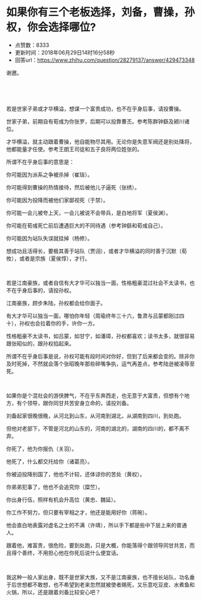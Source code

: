 # 如果你有三个老板选择，刘备，曹操，孙权，你会选择哪位?
- 点赞数：8333
- 更新时间：2018年06月29日14时16分58秒
- 回答url：https://www.zhihu.com/question/28279137/answer/429473348
<body>
 <p data-pid="npqB2oQj">谢邀。</p>
 <p class="ztext-empty-paragraph"><br></p>
 <p class="ztext-empty-paragraph"><br></p>
 <p data-pid="Vtq7gma9">若是世家子弟或才华横溢，想谋一个富贵成功，也不在乎身后事，请投曹操。</p>
 <p data-pid="iBmIDmhI">世家子弟，前期自有荀彧为你张罗，后期可以投靠曹丕。参考陈群钟繇及颍川诸位。</p>
 <p data-pid="XJl3x6lf">才华横溢，就主动跟着曹操，他自能物尽其用。无论你是失意军阀还是别处降将，他都能量才任使。参考王朗王司徒和五子良将两位姓张的。</p>
 <p data-pid="WafFdsQg">所谓不在乎身后事的意思是：</p>
 <p data-pid="mhFh99tO">你可能因为派系之争被杀掉（崔琰）。</p>
 <p data-pid="FKZ1QHRt">你可能得到曹操的热情接待，然后被他儿子逼死（张绣）。</p>
 <p data-pid="76h40Au_">你可能因为投降而被他们家鄙视死（于禁）。</p>
 <p data-pid="i4AwZUay">你可能一会儿被夸上天，一会儿被说不会带兵，是白地将军（夏侯渊）。</p>
 <p data-pid="s0ASW6xz">你可能在荀彧死亡前后遭遇巨大的不同待遇（参考钟繇和荀彧自己）。</p>
 <p data-pid="fTpcFjGY">你可能因为站队失误就挂掉（杨修）。</p>
 <p data-pid="bNU262eP">想成功且活得长，要极其善于站队（贾诩），或者才华横溢的同时善于沉默（荀攸），或者是宗族（夏侯惇），才行。</p>
 <p class="ztext-empty-paragraph"><br></p>
 <p data-pid="Zu9Wuz7l">若是江南豪族，或者自信有大才华可以独当一面，性格粗豪混过社会不太读书，也不在乎身后事的，请投孙权。</p>
 <p data-pid="C_UJYNma">江南豪族，顾步朱陆，孙权都会给你面子。</p>
 <p data-pid="OfiUZKoF">有大才华可以独当一面，哪怕你年轻（周瑜终年三十六，鲁肃与吕蒙都刚过四十），孙权也会拉着你的手，许你一方。</p>
 <p data-pid="DAI1B0ee">性格粗豪不太读书，如吕蒙，如甘宁，如潘璋，孙权都喜欢；读书太多，就很容易跟张昭似的，跟孙权掐起来。</p>
 <p data-pid="7Yr30E2I">所谓不在乎身后事是说，孙权可能有段时间对你好，但到了后来都会变的。除非你及时死掉，不然就会落个张昭晚年那些碎嘴争执，运气再差点，参考陆逊被凌辱至死。</p>
 <p class="ztext-empty-paragraph"><br></p>
 <p data-pid="z-beSIc0">如果你是个混社会的游侠脾气，不在乎东奔西走，也无意于大富贵，但想有个地方，有个领导，跟你同甘共苦安身立命的，请投刘备。</p>
 <p data-pid="2gRLtuxG">刘备起家很晚很晚，从河北到山东，从河南到湖北，从湖南到四川，到处跑。</p>
 <p data-pid="UQA2NaIk">但他对老部下，不管是河北的山东的，河南的湖北的，湖南的四川的，都不离不弃。</p>
 <p data-pid="v1_tQhKu">你死了，他为你报仇（关羽）。</p>
 <p data-pid="GqHd3WlM">他死了，什么都交托给你（诸葛亮）。</p>
 <p data-pid="LpCQqoUC">你被迫投降别国了，他也不计较，还体谅你的苦处（黄权）。</p>
 <p data-pid="no05PB-U">你弟弟犯事了，他也不会追究你（糜竺）。</p>
 <p data-pid="GrB-7xgU">你出身行伍，照样有机会升高位（黄忠、魏延）。</p>
 <p data-pid="thykUV_E">你工作不努力，但只要有宰相之才，他还是能用好你（蒋琬）。</p>
 <p data-pid="v94_WqW4">他会直白地表露对虚名之士的不满（许靖），所以手下都是些中下层上来的普通人。</p>
 <p data-pid="2W9Q3w6g">跟着他，难富贵，很危险，要到处跑，只是大概，你能落得个跟领导同甘共苦，而且得个善终，不用担心他在你死后说什么便宜话。</p>
 <p class="ztext-empty-paragraph"><br></p>
 <p data-pid="faFP5T1G">我这种一般人家出身，既不是世家大族，又不是江南豪族，也不擅长站队，功名垂于后世想都不敢想，也不希望到老来忽然就被使者赐死，又乐意吃豆皮、水煮鱼和火锅，所以，还是跟着刘备比较安心吧？</p>
</body>